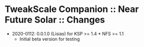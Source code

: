# TweakScale Companion :: Near Future Solar :: Changes

* 2020-0112: 0.0.1.0 (Lisias) for KSP >= 1.4 * NFS >= 1.1
	+ Initial beta version for testing
